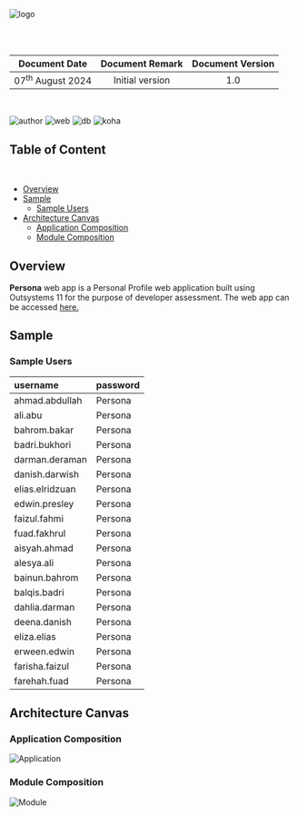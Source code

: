 ![logo](https://i.ibb.co/my6gfVV/Icon.png)

<br/><br/>

|        Document Date        | Document Remark | Document Version |
| :-------------------------: | :-------------: | :--------------: |
| 07<sup>th</sup> August 2024 | Initial version |       1.0        |

<br/>

<p class="center">
<img src="https://img.shields.io/badge/author-Pikri Mohammad-3498db.svg" alt="author">
  <img src="https://img.shields.io/badge/platform-Outsystems 11-red.svg" alt="web">  <img src="https://img.shields.io/badge/application-webapp-blue.svg" alt="db">  <img src="https://img.shields.io/badge/type-reactive-green.svg" alt="koha">
</p>

<div class="break"></div>

<h2>Table of Content</h2>
<br/>

- [Overview](#overview)
- [Sample](#sample)
  * [Sample Users](#sample-users)
- [Architecture Canvas](#architecture-canvas)
  * [Application Composition](#application-composition)
  * [Module Composition](#module-composition)

<div class="break"></div>

## Overview

**Persona** web app is a Personal Profile web application built using Outsystems 11 for the purpose of developer assessment. The web app can be accessed [here.](https://slayerz.outsystemscloud.com/Persona/)

## Sample

### Sample Users

| username        | password |
| :-------------- | :------- |
| ahmad.abdullah  | Persona  |
| ali.abu         | Persona  |
| bahrom.bakar    | Persona  |
| badri.bukhori   | Persona  |
| darman.deraman  | Persona  |
| danish.darwish  | Persona  |
| elias.elridzuan | Persona  |
| edwin.presley   | Persona  |
| faizul.fahmi    | Persona  |
| fuad.fakhrul    | Persona  |
| aisyah.ahmad    | Persona  |
| alesya.ali      | Persona  |
| bainun.bahrom   | Persona  |
| balqis.badri    | Persona  |
| dahlia.darman   | Persona  |
| deena.danish    | Persona  |
| eliza.elias     | Persona  |
| erween.edwin    | Persona  |
| farisha.faizul  | Persona  |
| farehah.fuad    | Persona  |

<div class="break"></div>

## Architecture Canvas

### Application Composition

![Application](https://github.com/user-attachments/assets/92f2048a-b8cf-43bf-92c9-c369ecd6025d)

### Module Composition

![Module](https://github.com/user-attachments/assets/a7dba72b-cb95-49cd-8af6-c1f1f6e095ec)
